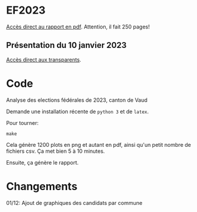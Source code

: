 # EF2023
[Accès direct au rapport en pdf](https://github.com/pkoppenb/EF2023/blob/main/LaTeX/EF23.pdf). Attention, il fait 250 pages!

## Présentation du 10 janvier 2023

[Accès direct aux transparents](https://github.com/pkoppenb/EF2023/blob/main/Echallens/Koppenburg-Echallens.pdf). 

# Code
Analyse des elections fédérales de 2023, canton de Vaud

Demande une installation récente de `python 3` et de `latex`. 

Pour tourner:
```
make
```

Cela génère 1200 plots en png et autant en pdf, ainsi qu'un petit nombre de fichiers csv. Ça met bien 5 à 10 minutes.

Ensuite, ça génère le rapport.

# Changements

01/12: Ajout de graphiques des candidats par commune

